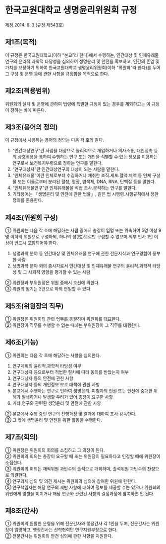 # 한국교원대학교 생명윤리위원회 규정

제정 2014. 6. 3.(규정 제543호)

## 제1조(목적)

이 규정은 한국교원대학교(이하 “본교”라 한다)에서 수행하는, 인간대상 및 인체유래물 연구의 윤리적․과학적 타당성을 심의하여 생명윤리 및 안전을 확보하고, 인간의 존엄 및 가치를 보장하기 위하여 한국교원대학교 생명윤리위원회(이하 “위원회”라 한다)를 두어 그 구성 및 운영 등에 관한 사항을 규정함을 목적으로 한다.

## 제2조(적용범위)

위원회의 설치 및 운영에 관하여 법령에 특별한 규정이 있는 경우를 제외하고는 이 규정이 정하는 바에 따른다.

## 제3조(용어의 정의)

이 규정에서 사용하는 용어의 정의는 다음 각 호와 같다.

1. “인간대상연구”란 사람을 대상으로 물리적으로 개입하거나 의사소통, 대인접촉 등의 상호작용을 통하여 수행하는 연구 또는 개인을 식별할 수 있는 정보를 이용하는 연구로서 보건복지부령으로 정하는 연구를 말한다.
2. “연구대상자”란 인간대상연구의 대상이 되는 사람을 말한다.
3. “인체유래물”이란 인체로부터 수집하거나 채취한 조직․세포․혈액․체액 등 인체 구성물 또는 이들로부터 분리된 혈청, 혈장, 염색체, DNA, RNA, 단백질 등을 말한다.
4. “인체유래물연구”란 인체유래물을 직접 조사․분석하는 연구를 말한다.
5. 기타용어는 「생명윤리 및 안전에 관한 법률」, 같은 법 시행령․시행규칙에서 정한 정의를 준용한다.

## 제4조(위원회 구성)

① 위원회는 다음 각 호에 해당하는 사람 중에서 총장이 임명 또는 위촉하여 5명 이상 9명 이하의 위원으로 구성하되, 하나의 성(性)으로만 구성할 수 없으며 외부 인사 1인 이상이 반드시 포함되어야 한다.

1. 생명과학 분야 등 인간대상 및 인체유래물 연구에 관한 전문지식과 연구경험이 풍부한 사람
2. 생명과학 분야 외의 종사자로서 인간대상 및 인체유래물 연구의 윤리적․과학적 타당성 및 그 사회적 영향을 평가할 수 있는 사람

② 위원장과 부위원장은 위원 중에서 호선에 의한다.  
③ 위원의 임기는 2년으로 하되 연임할 수 있다.

## 제5조(위원장의 직무)

① 위원장은 위원회의 관련 업무를 총괄하며 위원회를 대표한다.  
② 위원장이 직무를 수행할 수 없는 때에는 부위원장이 그 직무를 대행한다.

## 제6조(기능)

① 위원회는 다음 각 호에 해당하는 사항을 심의한다.

1. 연구계획의 윤리적․과학적 타당성 여부
2. 연구대상자 등으로부터 적법한 절차에 따라 동의를 받았는지 여부
3. 연구대상자 등의 안전에 관한 사항
4. 연구대상자 등의 개인정보 보호 대책에 관한 사항
5. 본교에서 수행하는 연구로 인하여 생명윤리, 피험자의 인권 또는 안전에 중대한 위해가 발생하거나 발생할 우려가 있어 총장이 요구한 사항
6. 기타 연구와 관련된 생명윤리 및 안전에 관한 사항

② 본교에서 수행 중인 연구의 진행과정 및 결과에 대하여 조사·감독한다.  
③ 그 밖에 생명윤리 및 안전을 위한 활동을 수행한다.

## 제7조(회의)

① 위원장은 위원회의 회의를 소집하고 그 의장이 된다.  
② 위원회의 회의는 총장이 요구할 때 또는 위원장이 필요하다고 인정할 때에 위원장이 소집한다.  
③ 위원회의 회의는 재적위원 과반수의 출석으로 개회하며, 출석위원 과반수의 찬성으로 의결한다.  
④ 연구과제 심의 및 의견 제시는 위원회의 심의에 참여한 위원에 한한다.  
⑤ 연구책임자는 해당 연구의 제반 사항에 대하여 정보를 제공할 수는 있으나 위원회의 위원에게 영향을 미치거나 해당 연구와 관련된 사항의 결정과정에 참여하면 안 된다.

## 제8조(간사)

① 위원회의 원활한 운영을 위해 전문간사와 행정간사 각 1인을 두며, 전문간사는 위원장이 임명하고, 행정간사는 산학협력단 연구지원부장으로 한다.  
② 전문간사는 위원회의 안건 심의에 관한 사항을 지원한다.
